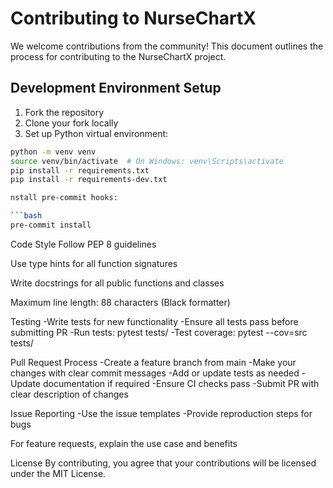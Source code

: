 # Contributing to NurseChartX

We welcome contributions from the community! This document outlines the process for contributing to the NurseChartX project.

## Development Environment Setup

1. Fork the repository
2. Clone your fork locally
3. Set up Python virtual environment:
```bash
python -m venv venv
source venv/bin/activate  # On Windows: venv\Scripts\activate
pip install -r requirements.txt
pip install -r requirements-dev.txt

nstall pre-commit hooks:

```bash
pre-commit install

```
Code Style
Follow PEP 8 guidelines

Use type hints for all function signatures

Write docstrings for all public functions and classes

Maximum line length: 88 characters (Black formatter)

Testing
-Write tests for new functionality
-Ensure all tests pass before submitting PR
-Run tests: pytest tests/
-Test coverage: pytest --cov=src tests/

Pull Request Process
-Create a feature branch from main
-Make your changes with clear commit messages
-Add or update tests as needed
-Update documentation if required
-Ensure CI checks pass
-Submit PR with clear description of changes

Issue Reporting
-Use the issue templates
-Provide reproduction steps for bugs


For feature requests, explain the use case and benefits

License
By contributing, you agree that your contributions will be licensed under the MIT License.
